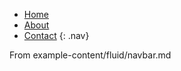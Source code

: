 * [Home](/)
* [About](/example-content/fluid/about/)
* [Contact](/contact/index.php)
{: .nav}

From example-content/fluid/navbar.md